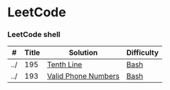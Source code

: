 LeetCode
========
### LeetCode shell
| # | Title | Solution | Difficulty |
| ---| ----- | -------- | ---------- |
../|195|[Tenth Line](https://leetcode.com/problems/tenth-line/)|[Bash](./shell/bash/Tenth%20Line/Tenth%20Line.sh)|Easy|
../|193|[Valid Phone Numbers](https://leetcode.com/problems/valid-phone-numbers/)|[Bash](./shell/bash/Valid%20Phone%20Numbers/Valid%20Phone%20Numbers.sh)|Easy|
